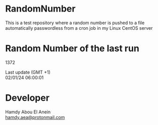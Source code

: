 # RandomNumber    
This is a test repository where a random number is pushed to a file automatically passwordless from a cron job in my Linux CentOS server    
# Random Number of the last run   
1372
      
Last update (GMT +1)    
02/01/24 06:00:01
# Developer    
Hamdy Abou El Anein   
hamdy.aea@protonmail.com
